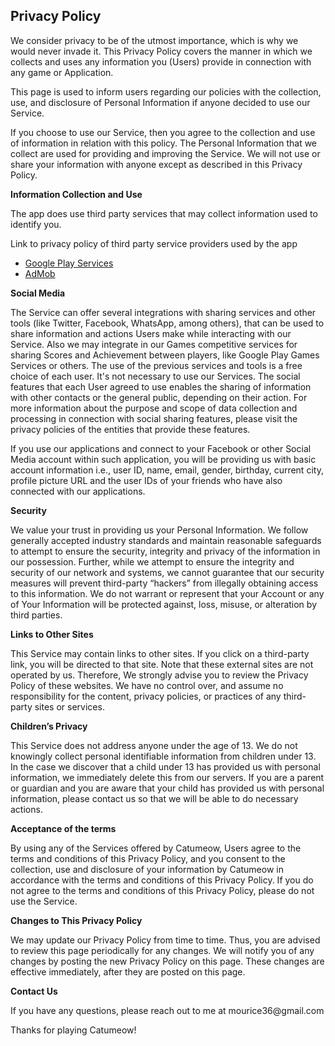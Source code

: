 <html>
<body>
<h2>Privacy Policy</h2>
<p>We consider privacy to be of the utmost importance, which is why we would never invade it. This Privacy Policy covers the manner in which we collects and uses any information you (Users) provide in connection with any  game or Application.</p>
<p>This page is used to inform users regarding our policies with the collection, use, and
    disclosure of Personal Information if anyone decided to use our Service.</p>
<p>If you choose to use our Service, then you agree to the collection and use of information in
    relation with this policy. The Personal Information that we collect are used for providing and
    improving the Service. We will not use or share your information with anyone except as described
    in this Privacy Policy.</p>

<p><strong>Information Collection and Use</strong></p>
<p>The app does use third party services that may collect information used to identify you.</p> 
<div><p>Link to privacy policy of third party service providers used by the app</p> 
  <ul>
    <li><a href="https://www.google.com/policies/privacy/" target="_blank">Google Play Services</a>
    </li> <li><a href="https://support.google.com/admob/answer/6128543?hl=en" target="_blank">AdMob</a></li></ul></div>

<p><strong>Social Media</strong></p>
<p>The Service can offer several integrations with sharing services and other tools (like Twitter, Facebook, WhatsApp, among others), that can be used to share information and actions Users make while interacting with our Service. Also we may integrate in our Games competitive services for sharing Scores and Achievement between players, like Google Play Games Services or others. The use of the previous services and tools is a free choice of each user. It's not necessary to use our Services. The social features that each User agreed to use enables the sharing of information with other contacts or the general public, depending on their action. For more information about the purpose and scope of data collection and processing in connection with social sharing features, please visit the privacy policies of the entities that provide these features.</p>
<p>If you use our applications and connect to your Facebook or other Social Media account within such application, you will be providing us with basic account information i.e., user ID, name, email, gender, birthday, current city, profile picture URL and the user IDs of your friends who have also connected with our applications.</p>


<p><strong>Security</strong></p>
<p> We value your trust in providing us your Personal Information. We follow generally accepted industry standards and maintain reasonable safeguards to attempt to ensure the security, integrity and privacy of the information in our possession. Further, while we attempt to ensure the integrity and security of our network and systems, we cannot guarantee that our security measures will prevent third-party “hackers” from illegally obtaining access to this information. We do not warrant or represent that your Account or any of Your Information will be protected against, loss, misuse, or alteration by third parties.</p>

<p><strong>Links to Other Sites</strong></p>
<p>This Service may contain links to other sites. If you click on a third-party link, you will be
    directed to that site. Note that these external sites are not operated by us. Therefore, We
    strongly advise you to review the Privacy Policy of these websites. We have no control over, and
    assume no responsibility for the content, privacy policies, or practices of any third-party
    sites or services.</p>

<p><strong>Children’s Privacy</strong></p>
<p>This Service does not address anyone under the age of 13. We do not knowingly collect personal
    identifiable information from children under 13. In the case we discover that a child under 13
    has provided us with personal information, we immediately delete this from our servers. If you
    are a parent or guardian and you are aware that your child has provided us with personal
    information, please contact us so that we will be able to do necessary actions.</p>

<p><strong>Acceptance of the terms</strong></p> 
<p>By using any of the Services offered by Catumeow, Users agree to the terms and conditions of this Privacy Policy, and you consent to the collection, use and disclosure of your information by Catumeow in accordance with the terms and conditions of this Privacy Policy. If you do not agree to the terms and conditions of this Privacy Policy, please do not use the Service.</p>

<p><strong>Changes to This Privacy Policy</strong></p>
<p>We may update our Privacy Policy from time to time. Thus, you are advised to review this page
    periodically for any changes. We will notify you of any changes by posting the new Privacy Policy
    on this page. These changes are effective immediately, after they are posted on this page.</p>

<p><strong>Contact Us</strong></p>
<p>If you have any questions, please reach out to me at mourice36@gmail.com</p> 

<p>Thanks for playing Catumeow!</p>
</body>
</html>


